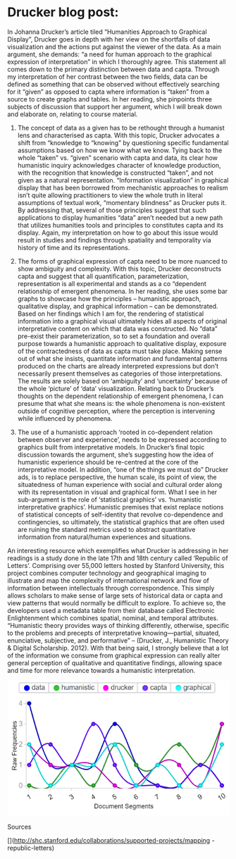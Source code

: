 # Drucker blog post: 


In Johanna Drucker’s article tiled “Humanities Approach to Graphical Display”, Drucker goes in depth with her view on the shortfalls of data visualization and the actions put against the viewer of the data. As a main argument, she demands: “a need for human approach to the graphical expression of interpretation” in which I thoroughly agree. This statement all comes down to the primary distinction between data and capta. Through my interpretation of her contrast between the two fields, data can be defined as something that can be observed without effectively searching for it “given” as opposed to capta where information is “taken” from a source to create graphs and tables. In her reading, she pinpoints three subjects of discussion that support her argument, which I will break down and elaborate on, relating to course material. 
1.	The concept of data as a given has to be rethought through a humanist lens and characterised as capta. With this topic, Drucker advocates a shift from “knowledge to “knowing” by questioning specific fundamental assumptions based on how we know what we know. Tying back to the whole “taken” vs. “given” scenario with capta and data, its clear how humanistic inquiry acknowledges character of knowledge production, with the recognition that knowledge is constructed “taken”, and not given as a natural representation. “Information visualization” in graphical display that has been borrowed from mechanistic approaches to realism isn’t quite allowing practitioners to view the whole truth in literal assumptions of textual work, “momentary blindness” as Drucker puts it. By addressing that, several of those principles suggest that such applications to display humanities “data” aren’t needed but a new path that utilizes humanities tools and principles to constitutes capta and its display. Again, my interpretation on how to go about this issue would result in studies and findings through spatiality and temporality via history of time and its representations.

2.	The forms of graphical expression of capta need to be more nuanced to show ambiguity and complexity. With this topic, Drucker deconstructs capta and suggest that all quantification, parameterization, representation is all experimental and stands as a co “dependent relationship of emergent phenomena. In her reading, she uses some bar graphs to showcase how the principles – humanistic approach, qualitative display, and graphical information – can be demonstrated. Based on her findings which I am for, the rendering of statistical information into a graphical visual ultimately hides all aspects of original interpretative content on which that data was constructed. No “data” pre-exist their parameterization, so to set a foundation and overall purpose towards a humanistic approach to qualitative display, exposure of the contractedness of data as capta must take place. Making sense out of what she insists, quantitate information and fundamental patterns produced on the charts are already interpreted expressions but don’t necessarily present themselves as categories of those interpretations. The results are solely based on ‘ambiguity’ and ‘uncertainty’ because of the whole ‘picture’ of ‘data’ visualization. Relating back to Drucker’s thoughts on the dependent relationship of emergent phenomena, I can presume that what she means is: the whole phenomena is non-existent outside of cognitive perception, where the perception is intervening while influenced by phenomena.  
3.	The use of a humanistic approach ‘rooted in co-dependent relation between observer and experience’, needs to be expressed according to graphics built from interpretative models. In Drucker’s final topic discussion towards the argument, she’s suggesting how the idea of humanistic experience should be re-centred at the core of the interpretative model. In addition, “one of the things we must do” Drucker ads, is to replace perspective, the human scale, its point of view, the situatedness of human experience with social and cultural order along with its representation in visual and graphical form. What I see in her sub-argument is the role of ‘statistical graphics’ vs. ‘humanistic interpretative graphics’. Humanistic premises that exist replace notions of statistical concepts of self-identity that revolve co-dependence and contingencies, so ultimately, the statistical graphics that are often used are ruining the standard metrics used to abstract quantitative information from natural/human experiences and situations. 

An interesting resource which exemplifies what Drucker is addressing in her readings is a study done in the late 17th and 18th century called ‘Republic of Letters’. Comprising over 55,000 letters hosted by Stanford University, this project combines computer technology and geographical imaging to illustrate and map the complexity of international network and flow of information between intellectuals through correspondence. This simply allows scholars to make sense of large sets of historical data or capta and view patterns that would normally be difficult to explore. To achieve so, the developers used a metadata table from their database called Electronic Enlightenment which combines spatial, nominal, and temporal attributes. “Humanistic theory provides ways of thinking differently, otherwise, specific to the problems and precepts of interpretative knowing—partial, situated, enunciative, subjective, and performative” – (Drucker, J., Humanistic Theory & Digital Scholarship. 2012). With that being said, I strongly believe that a lot of the information we consume from graphical expression can really alter general perception of qualitative and quantitative findings, allowing space and time for more relevance towards a humanistic interpretation. 


![](Images/voyantpost.PNG) 


Sources

[](http://digitalhumanities.org/dhq/vol/5/1/000091/000091.html) 

[](http://shc.stanford.edu/collaborations/supported-projects/mapping -republic-letters) 

[](http://dhdebates.gc.cuny.edu/debates/text/34) 
